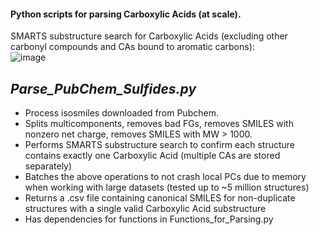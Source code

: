 #### Python scripts for parsing Carboxylic Acids (at scale).
SMARTS substructure search for Carboxylic Acids (excluding other carbonyl compounds and CAs bound to aromatic carbons):  
![image](https://user-images.githubusercontent.com/49004818/184446901-f5c897b5-dc60-4725-a385-9a6e169b97dc.png)  

*Parse_PubChem_Sulfides.py*
-------------------------------
- Process isosmiles downloaded from Pubchem.  
- Splits multicomponents, removes bad FGs, removes SMILES with nonzero net charge, removes SMILES with MW > 1000.  
- Performs SMARTS substructure search to confirm each structure contains exactly one Carboxylic Acid (multiple CAs are stored separately)    
- Batches the above operations to not crash local PCs due to memory when working with large datasets (tested up to ~5 million structures)   
- Returns a .csv file containing canonical SMILES for non-duplicate structures with a single valid Carboxylic Acid substructure   
- Has dependencies for functions in Functions_for_Parsing.py 
